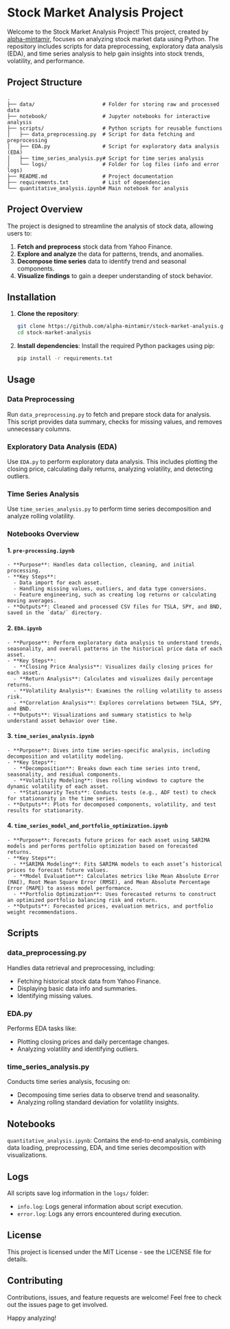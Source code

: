 # Stock Market Analysis Project

Welcome to the Stock Market Analysis Project! This project, created by [alpha-mintamir](https://github.com/alpha-mintamir), focuses on analyzing stock market data using Python. The repository includes scripts for data preprocessing, exploratory data analysis (EDA), and time series analysis to help gain insights into stock trends, volatility, and performance.

## Project Structure

```
.
├── data/                      # Folder for storing raw and processed data
├── notebook/                  # Jupyter notebooks for interactive analysis
├── scripts/                   # Python scripts for reusable functions
│   ├── data_preprocessing.py  # Script for data fetching and preprocessing
│   ├── EDA.py                 # Script for exploratory data analysis (EDA)
│   ├── time_series_analysis.py# Script for time series analysis
│   └── logs/                  # Folder for log files (info and error logs)
├── README.md                  # Project documentation
├── requirements.txt           # List of dependencies
└── quantitative_analysis.ipynb# Main notebook for analysis
```

## Project Overview

The project is designed to streamline the analysis of stock data, allowing users to:
1. **Fetch and preprocess** stock data from Yahoo Finance.
2. **Explore and analyze** the data for patterns, trends, and anomalies.
3. **Decompose time series** data to identify trend and seasonal components.
4. **Visualize findings** to gain a deeper understanding of stock behavior.

## Installation

1. **Clone the repository**:
    ```bash
    git clone https://github.com/alpha-mintamir/stock-market-analysis.git
    cd stock-market-analysis
    ```

2. **Install dependencies**: Install the required Python packages using pip:
    ```bash
    pip install -r requirements.txt
    ```

## Usage

### Data Preprocessing
Run `data_preprocessing.py` to fetch and prepare stock data for analysis. This script provides data summary, checks for missing values, and removes unnecessary columns.

### Exploratory Data Analysis (EDA)
Use `EDA.py` to perform exploratory data analysis. This includes plotting the closing price, calculating daily returns, analyzing volatility, and detecting outliers.

### Time Series Analysis
Use `time_series_analysis.py` to perform time series decomposition and analyze rolling volatility.

### Notebooks Overview

#### 1. `pre-processing.ipynb`
    - **Purpose**: Handles data collection, cleaning, and initial processing.
    - **Key Steps**:
      - Data import for each asset.
      - Handling missing values, outliers, and data type conversions.
      - Feature engineering, such as creating log returns or calculating moving averages.
    - **Outputs**: Cleaned and processed CSV files for TSLA, SPY, and BND, saved in the `data/` directory.

#### 2. `EDA.ipynb`
    - **Purpose**: Perform exploratory data analysis to understand trends, seasonality, and overall patterns in the historical price data of each asset.
    - **Key Steps**:
      - **Closing Price Analysis**: Visualizes daily closing prices for each asset.
      - **Return Analysis**: Calculates and visualizes daily percentage returns.
      - **Volatility Analysis**: Examines the rolling volatility to assess risk.
      - **Correlation Analysis**: Explores correlations between TSLA, SPY, and BND.
    - **Outputs**: Visualizations and summary statistics to help understand asset behavior over time.

#### 3. `time_series_analysis.ipynb`
    - **Purpose**: Dives into time series-specific analysis, including decomposition and volatility modeling.
    - **Key Steps**:
      - **Decomposition**: Breaks down each time series into trend, seasonality, and residual components.
      - **Volatility Modeling**: Uses rolling windows to capture the dynamic volatility of each asset.
      - **Stationarity Tests**: Conducts tests (e.g., ADF test) to check for stationarity in the time series.
    - **Outputs**: Plots for decomposed components, volatility, and test results for stationarity.

#### 4. `time_series_model_and_portfolio_optimization.ipynb`
    - **Purpose**: Forecasts future prices for each asset using SARIMA models and performs portfolio optimization based on forecasted returns.
    - **Key Steps**:
      - **SARIMA Modeling**: Fits SARIMA models to each asset’s historical prices to forecast future values.
      - **Model Evaluation**: Calculates metrics like Mean Absolute Error (MAE), Root Mean Square Error (RMSE), and Mean Absolute Percentage Error (MAPE) to assess model performance.
      - **Portfolio Optimization**: Uses forecasted returns to construct an optimized portfolio balancing risk and return.
    - **Outputs**: Forecasted prices, evaluation metrics, and portfolio weight recommendations.

## Scripts

### data_preprocessing.py
Handles data retrieval and preprocessing, including:
- Fetching historical stock data from Yahoo Finance.
- Displaying basic data info and summaries.
- Identifying missing values.

### EDA.py
Performs EDA tasks like:
- Plotting closing prices and daily percentage changes.
- Analyzing volatility and identifying outliers.

### time_series_analysis.py
Conducts time series analysis, focusing on:
- Decomposing time series data to observe trend and seasonality.
- Analyzing rolling standard deviation for volatility insights.

## Notebooks

`quantitative_analysis.ipynb`: Contains the end-to-end analysis, combining data loading, preprocessing, EDA, and time series decomposition with visualizations.

## Logs

All scripts save log information in the `logs/` folder:
- `info.log`: Logs general information about script execution.
- `error.log`: Logs any errors encountered during execution.

## License

This project is licensed under the MIT License - see the LICENSE file for details.

## Contributing

Contributions, issues, and feature requests are welcome! Feel free to check out the issues page to get involved.

Happy analyzing!
